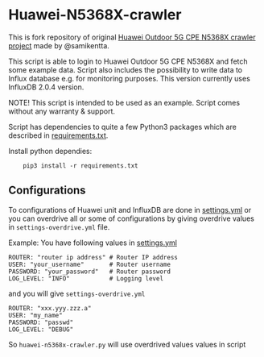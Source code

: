 # Huawei-N5368X-crawler

This is fork repository of original [Huawei Outdoor 5G CPE N5368X crawler project](https://github.com/samikentta/Huawei-N5368X-crawler) made by @samikentta.

This script is able to login to Huawei Outdoor 5G CPE N5368X and fetch some example data. Script also includes the possibility to write data to Influx database e.g. for monitoring purposes. This version currently uses InfluxDB 2.0.4 version.

NOTE! This script is intended to be used as an example. Script comes without any warranty & support.

Script has dependencies to quite a few Python3 packages which are described in [requirements.txt](requirements.txt).

Install python dependies:

```
    pip3 install -r requirements.txt
```

## Configurations
To configurations of Huawei unit and InfluxDB are done in [settings.yml](settings.yml) or you can overdrive all or some of configurations by giving overdrive values in `settings-overdrive.yml` file.

Example:
You have following values in [settings.yml](settings.yml)

```
ROUTER: "router ip address" # Router IP address
USER: "your_username"       # Router username
PASSWORD: "your_password"   # Router password
LOG_LEVEL: "INFO"           # Logging level
```

and you will give
`settings-overdrive.yml`
```
ROUTER: "xxx.yyy.zzz.a"
USER: "my_name"
PASSWORD: "passwd"
LOG_LEVEL: "DEBUG"
```
So `huawei-n5368x-crawler.py` will use overdrived values values in script

